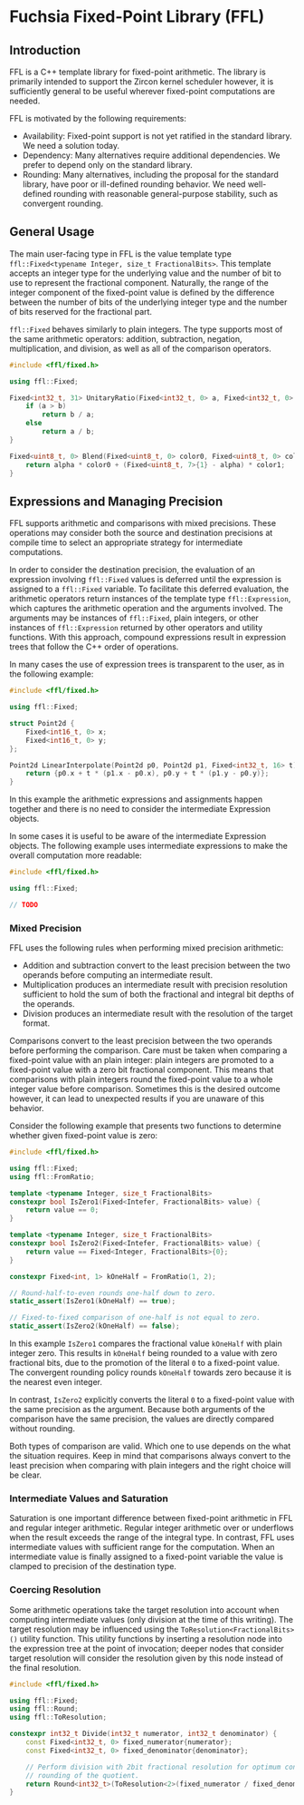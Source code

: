 # Fuchsia Fixed-Point Library (FFL)

## Introduction

FFL is a C++ template library for fixed-point arithmetic. The library is
primarily intended to support the Zircon kernel scheduler however, it is
sufficiently general to be useful wherever fixed-point computations are
needed.

FFL is motivated by the following requirements:
* Availability: Fixed-point support is not yet ratified in the standard library.
  We need a solution today.
* Dependency: Many alternatives require additional dependencies. We prefer to
  depend only on the standard library.
* Rounding: Many alternatives, including the proposal for the standard library,
  have poor or ill-defined rounding behavior. We need well-defined rounding with
  reasonable general-purpose stability, such as convergent rounding.

## General Usage

The main user-facing type in FFL is the value template type
`ffl::Fixed<typename Integer, size_t FractionalBits>`. This template accepts an
integer type for the underlying value and the number of bit to use to represent
the fractional component. Naturally, the range of the integer component of the
fixed-point value is defined by the difference between the number of bits of the
underlying integer type and the number of bits reserved for the fractional part.

`ffl::Fixed` behaves similarly to plain integers. The type supports most of the
same arithmetic operators: addition, subtraction, negation, multiplication, and
division, as well as all of the comparison operators.

```C++
#include <ffl/fixed.h>

using ffl::Fixed;

Fixed<int32_t, 31> UnitaryRatio(Fixed<int32_t, 0> a, Fixed<int32_t, 0> b) {
    if (a > b)
        return b / a;
    else
        return a / b;
}

Fixed<uint8_t, 0> Blend(Fixed<uint8_t, 0> color0, Fixed<uint8_t, 0> color1, Fixed<uint8_t, 7> alpha) {
    return alpha * color0 + (Fixed<uint8_t, 7>{1} - alpha) * color1;
}
```

## Expressions and Managing Precision

FFL supports arithmetic and comparisons with mixed precisions. These operations
may consider both the source and destination precisions at compile time to
select an appropriate strategy for intermediate computations.

In order to consider the destination precision, the evaluation of an expression
involving `ffl::Fixed` values is deferred until the expression is assigned to
a `ffl::Fixed` variable. To facilitate this deferred evaluation, the arithmetic
operators return instances of the template type `ffl::Expression`, which
captures the arithmetic operation and the arguments involved. The arguments may
be instances of `ffl::Fixed`, plain integers, or other instances of
`ffl::Expression` returned by other operators and utility functions. With this
approach, compound expressions result in expression trees that follow the C++
order of operations.

In many cases the use of expression trees is transparent to the user, as in the
following example:

```C++
#include <ffl/fixed.h>

using ffl::Fixed;

struct Point2d {
    Fixed<int16_t, 0> x;
    Fixed<int16_t, 0> y;
};

Point2d LinearInterpolate(Point2d p0, Point2d p1, Fixed<int32_t, 16> t) {
    return {p0.x + t * (p1.x - p0.x), p0.y + t * (p1.y - p0.y)};
}
```

In this example the arithmetic expressions and assignments happen together and
there is no need to consider the intermediate Expression objects.

In some cases it is useful to be aware of the intermediate Expression objects.
The following example uses intermediate expressions to make the overall
computation more readable:

```C++
#include <ffl/fixed.h>

using ffl::Fixed;

// TODO
```

### Mixed Precision

FFL uses the following rules when performing mixed precision arithmetic:
* Addition and subtraction convert to the least precision between the two
  operands before computing an intermediate result.
* Multiplication produces an intermediate result with precision resolution
  sufficient to hold the sum of both the fractional and integral bit depths of the
  operands.
* Division produces an intermediate result with the resolution of the target
  format.

Comparisons convert to the least precision between the two operands before
performing the comparison. Care must be taken when comparing a fixed-point value
with an plain integer: plain integers are promoted to a fixed-point value with a
zero bit fractional component. This means that comparisons with plain integers
round the fixed-point value to a whole integer value before comparison.
Sometimes this is the desired outcome however, it can lead to unexpected results
if you are unaware of this behavior.

Consider the following example that presents two functions to determine whether
given fixed-point value is zero:

```C++
#include <ffl/fixed.h>

using ffl::Fixed;
using ffl::FromRatio;

template <typename Integer, size_t FractionalBits>
constexpr bool IsZero1(Fixed<Intefer, FractionalBits> value) {
    return value == 0;
}

template <typename Integer, size_t FractionalBits>
constexpr bool IsZero2(Fixed<Intefer, FractionalBits> value) {
    return value == Fixed<Integer, FractionalBits>{0};
}

constexpr Fixed<int, 1> kOneHalf = FromRatio(1, 2);

// Round-half-to-even rounds one-half down to zero.
static_assert(IsZero1(kOneHalf) == true);

// Fixed-to-fixed comparison of one-half is not equal to zero.
static_assert(IsZero2(kOneHalf) == false);
```

In this example `IsZero1` compares the fractional value `kOneHalf` with plain
integer zero. This results in `kOneHalf` being rounded to a value with zero
fractional bits, due to the promotion of the literal `0` to a fixed-point value.
The convergent rounding policy rounds `kOneHalf` towards zero because it is the
nearest even integer.

In contrast, `IsZero2` explicitly converts the literal `0` to a fixed-point
value with the same precision as the argument. Because both arguments of the
comparison have the same precision, the values are directly compared without
rounding.

Both types of comparison are valid. Which one to use depends on the what the
situation requires. Keep in mind that comparisons always convert to the least
precision when comparing with plain integers and the right choice will be clear.

### Intermediate Values and Saturation

Saturation is one important difference between fixed-point arithmetic in FFL and
regular integer arithmetic. Regular integer arithmetic over or underflows when
the result exceeds the range of the integral type. In contrast, FFL uses
intermediate values with sufficient range for the computation. When an
intermediate value is finally assigned to a fixed-point variable the value is
clamped to precision of the destination type.

### Coercing Resolution

Some arithmetic operations take the target resolution into account when
computing intermediate values (only division at the time of this writing). The
target resolution may be influenced using the `ToResolution<FractionalBits>()`
utility function. This utility functions by inserting a resolution node into the
expression tree at the point of invocation; deeper nodes that consider target
resolution will consider the resolution given by this node instead of the final
resolution.

```C++
#include <ffl/fixed.h>

using ffl::Fixed;
using ffl::Round;
using ffl::ToResolution;

constexpr int32_t Divide(int32_t numerator, int32_t denominator) {
    const Fixed<int32_t, 0> fixed_numerator{numerator};
    const Fixed<int32_t, 0> fixed_denominator{denominator};

    // Perform division with 2bit fractional resolution for optimum convergent
    // rounding of the quotient.
    return Round<int32_t>(ToResolution<2>(fixed_numerator / fixed_denominator));
}
```

